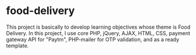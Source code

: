 # food-delivery
This project is basically to develop learning objectives whose theme is Food Delivery. In this project, I use core PHP, jQuery, AJAX, HTML, CSS, payment gateway API for "Paytm", PHP-mailer for OTP validation, and as a ready template.
